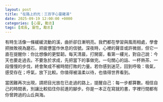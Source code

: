 ```yaml
---
layout: post
title: "在路上的光：三百字心靈雞湯"
date: 2025-09-19 12:00:00 +0000
categories: [心靈, 勵志]
tags: [成長, 靈性, 勵志]
---
```


有時生活像一條緩緩流動的溪，曲折卻日漸明亮。我們都在學習與風雨相處，學會把挫敗視為磨石，把疲憊當作休息的信號。深夜時，心裡的聲音或許微弱，但它一直在提醒你：你比想像的更堅韌。每天清晨，打開窗，看第一縷光，對自己說：今天也要走過去。不要急於求成，先把當下的事做完。一句關心的話、一杯熱茶、一段慢慢的步伐，終會聚成不被時間打敗的力量。若你感到迷茫，回到呼吸：吸氣，感受存在；呼氣，放下比較。你值得被溫柔以待，也值得世界看到。

當困難再次出現，請把目光放在已走過的路上，提醒自己：每一步都算數。相信自己的時間表，別讓比較掐住你前進的腳步。你是一本正在寫就的書，字裡行間都有你曾跨過的山丘與海。